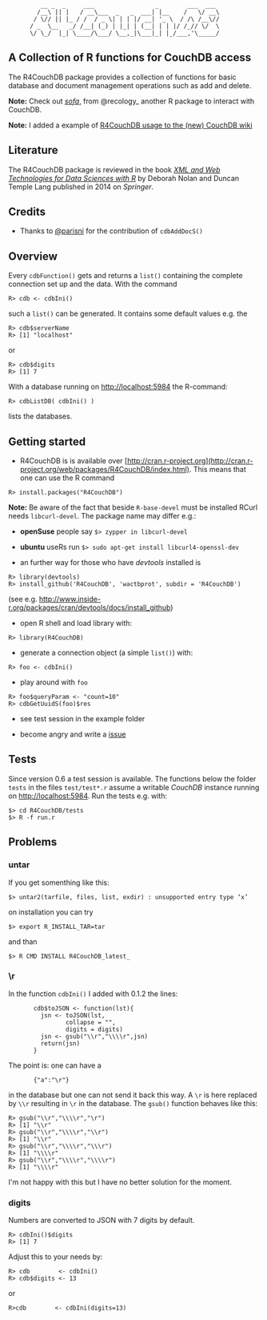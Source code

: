 ```
         __ _  _     ___                 _        ___  ___ 
        /__\ || |   / __\___  _   _  ___| |__    /   \/ __\
       / \// || |_ / /  / _ \| | | |/ __| '_ \  / /\ /__\//
      / _  \__   _/ /__| (_) | |_| | (__| | | |/ /_// \/  \
      \/ \_/  |_| \____/\___/ \__,_|\___|_| |_/___,'\_____/
```

## A Collection of R functions for CouchDB access

The R4CouchDB package provides a collection of functions for
basic database and document management operations such as add and
delete.

**Note:** Check out [*sofa*](https://github.com/SChamberlain/sofa), from
@recology_  another R package to interact with CouchDB.

**Note:** I added a example of
  [R4CouchDB usage to the (new) CouchDB wiki](https://cwiki.apache.org/confluence/display/COUCHDB/R)
  
## Literature

The R4CouchDB package is reviewed in the book 
[_XML and Web Technologies for Data Sciences with R_](http://www.springer.com/statistics/computational+statistics/book/978-1-4614-7899-7) 
by Deborah Nolan and Duncan Temple Lang published in 2014 on _Springer_.

## Credits

* Thanks to [@parisni](https://github.com/parisni) for the contribution of ```cdbAddDocS()``` 

## Overview

Every ```cdbFunction()``` gets and returns a ```list()``` containing the
complete connection set up and the data. With the command 

```
R> cdb <- cdbIni()
``` 

such a ```list()``` can be generated. It contains some default values e.g.
the 
```
R> cdb$serverName
R> [1] "localhost"
```
or
```
R> cdb$digits
R> [1] 7
```
With a database running on  [http://localhost:5984](http://localhost:5984)
the R-command:
```
R> cdbListDB( cdbIni() )
```

lists the databases.


## Getting started

* R4CouchDB is is available over
  [http://cran.r-project.org](http://cran.r-project.org/web/packages/R4CouchDB/index.html). This
  means that one can use the R command

```
R> install.packages("R4CouchDB")
```

**Note:**
 Be aware of the fact that beside ```R-base-devel``` must be installed RCurl needs ```libcurl-devel```.
 The package name may differ e.g.:
* **openSuse** people say ```$> zypper in libcurl-devel```
* **ubuntu** useRs run ```$> sudo apt-get install libcurl4-openssl-dev ```

* an further way for those who have _devtools_ installed is
```
R> library(devtools)
R> install_github('R4CouchDB', 'wactbprot', subdir = 'R4CouchDB')
```
  (see e.g. http://www.inside-r.org/packages/cran/devtools/docs/install_github)

* open R shell and load library with:
```
R> library(R4CouchDB)
```
* generate a connection object (a simple ```list()```) with:
```
R> foo <- cdbIni()
```
* play around with ```foo```
```
R> foo$queryParam <- "count=10"
R> cdbGetUuidS(foo)$res
```
* see test session in the example folder

* become angry and write a [issue](https://github.com/wactbprot/R4CouchDB/issues)

## Tests

Since version 0.6 a test session is available. The functions below the
folder ```tests``` in the files ```test/test*.r``` assume a writable _CouchDB_
instance running on [http://localhost:5984](http://localhost:5984).
Run the tests e.g. with:

```
$> cd R4CouchDB/tests 
$> R -f run.r
```

## Problems
### untar

If you get somenthing like this:
```
$> untar2(tarfile, files, list, exdir) : unsupported entry type ‘x’
```
on installation you can try
```
$> export R_INSTALL_TAR=tar
```
and than
```
$> R CMD INSTALL R4CouchDB_latest_
```
### \r

In the function ```cdbIni()``` I added with 0.1.2 the lines:
```
       cdb$toJSON <- function(lst){
         jsn <- toJSON(lst,
			    collapse = "",
				digits = digits)
         jsn <- gsub("\\r","\\\\r",jsn)
         return(jsn)
       }
```
The point is: one can have a
```
       {"a":"\r"}
```
in the database but one can not send it back
this way. A ```\r``` is here replaced by ```\\r```
resulting in ```\r``` in the database.
The ```gsub()``` function behaves like this:

```
R> gsub("\\r","\\\\r","\r")
R> [1] "\\r"
R> gsub("\\r","\\\\r","\\r")
R> [1] "\\r"
R> gsub("\\r","\\\\r","\\\r")
R> [1] "\\\\r"
R> gsub("\\r","\\\\r","\\\\r")
R> [1] "\\\\r"
```
I'm not happy with this but I have no better solution for the moment.


### digits

Numbers are converted to JSON with 7 digits by default.

```
R> cdbIni()$digits
R> [1] 7
```

Adjust this to your needs by:

```
R> cdb        <- cdbIni()
R> cdb$digits <- 13
```
or
```
R>cdb        <- cdbIni(digits=13) 
```
